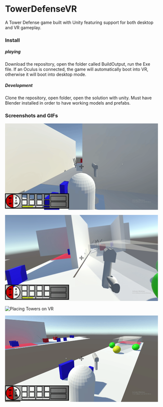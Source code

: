 # TowerDefenseVR
 A Tower Defense game built with Unity featuring support for both desktop and VR gameplay.

### **Install**
##### playing
Download the repository, open the folder called BuildOutput, run the Exe file. 
If an Oculus is connected, the game will automatically boot into VR, otherwise it will boot into desktop mode.

##### Development
Clone the repository, open folder, open the solution with unity. Must have Blender installed in order to have working models and prefabs.

### Screenshots and GIFs
![Shooting Enemies on Desktop](ShootingDesktop.gif)

![Holding Gun on VR](ShootingImageVR.png)

![Placing Towers on VR](PlacingTowersVR.gif)

![Towers Shooting](TowersShooting.gif)

